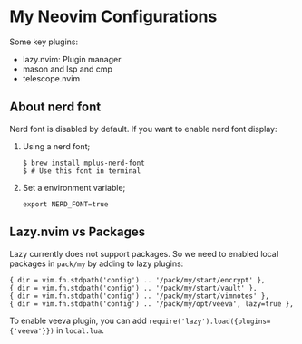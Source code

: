 # My Neovim Configurations

Some key plugins:

- lazy.nvim: Plugin manager
- mason and lsp and cmp
- telescope.nvim


## About nerd font

Nerd font is disabled by default. If you want to enable nerd font display:

1. Using a nerd font;
   ```
   $ brew install mplus-nerd-font
   $ # Use this font in terminal
   ```
2. Set a environment variable;
   ```
   export NERD_FONT=true
   ```

## Lazy.nvim vs Packages

Lazy currently does not support packages. So we need to enabled local packages in `pack/my` by adding to lazy plugins:

```
{ dir = vim.fn.stdpath('config') .. '/pack/my/start/encrypt' },
{ dir = vim.fn.stdpath('config') .. '/pack/my/start/vault' },
{ dir = vim.fn.stdpath('config') .. '/pack/my/start/vimnotes' },
{ dir = vim.fn.stdpath('config') .. '/pack/my/opt/veeva', lazy=true },
```

To enable veeva plugin, you can add `require('lazy').load({plugins={'veeva'}})` in `local.lua`.
